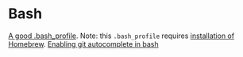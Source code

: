 # Bash

[A good .bash_profile](https://gist.github.com/hernamesbarbara/1937937). Note: this `.bash_profile` requires [installation of Homebrew](https://brew.sh/).
[Enabling git autocomplete in bash](https://www.macinstruct.com/tutorials/how-to-enable-git-tab-autocomplete-on-your-mac/)

